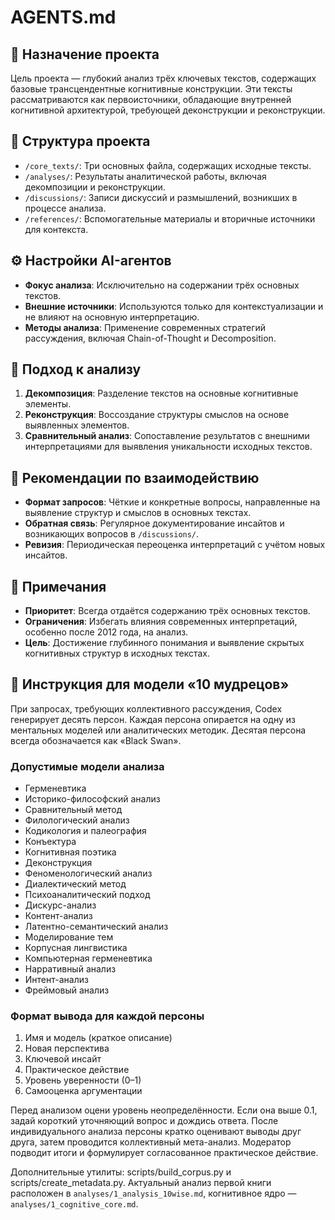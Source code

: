 # AGENTS.md

## 🧠 Назначение проекта

Цель проекта — глубокий анализ трёх ключевых текстов, содержащих базовые трансцендентные когнитивные конструкции. Эти тексты рассматриваются как первоисточники, обладающие внутренней когнитивной архитектурой, требующей деконструкции и реконструкции.

## 📁 Структура проекта

- `/core_texts/`: Три основных файла, содержащих исходные тексты.
- `/analyses/`: Результаты аналитической работы, включая декомпозиции и реконструкции.
- `/discussions/`: Записи дискуссий и размышлений, возникших в процессе анализа.
- `/references/`: Вспомогательные материалы и вторичные источники для контекста.

## ⚙️ Настройки AI-агентов

- **Фокус анализа**: Исключительно на содержании трёх основных текстов.
- **Внешние источники**: Используются только для контекстуализации и не влияют на основную интерпретацию.
- **Методы анализа**: Применение современных стратегий рассуждения, включая Chain-of-Thought и Decomposition.

## 🧩 Подход к анализу

1. **Декомпозиция**: Разделение текстов на основные когнитивные элементы.
2. **Реконструкция**: Воссоздание структуры смыслов на основе выявленных элементов.
3. **Сравнительный анализ**: Сопоставление результатов с внешними интерпретациями для выявления уникальности исходных текстов.

## 📝 Рекомендации по взаимодействию

- **Формат запросов**: Чёткие и конкретные вопросы, направленные на выявление структур и смыслов в основных текстах.
- **Обратная связь**: Регулярное документирование инсайтов и возникающих вопросов в `/discussions/`.
- **Ревизия**: Периодическая переоценка интерпретаций с учётом новых инсайтов.

## 📌 Примечания

- **Приоритет**: Всегда отдаётся содержанию трёх основных текстов.
- **Ограничения**: Избегать влияния современных интерпретаций, особенно после 2012 года, на анализ.
- **Цель**: Достижение глубинного понимания и выявление скрытых когнитивных структур в исходных текстах.
## 🧙 Инструкция для модели «10 мудрецов»

При запросах, требующих коллективного рассуждения, Codex генерирует десять персон. Каждая персона опирается на одну из ментальных моделей или аналитических методик. Десятая персона всегда обозначается как «Black Swan».

### Допустимые модели анализа
- Герменевтика
- Историко-философский анализ
- Сравнительный метод
- Филологический анализ
- Кодикология и палеография
- Конъектура
- Когнитивная поэтика
- Деконструкция
- Феноменологический анализ
- Диалектический метод
- Психоаналитический подход
- Дискурс-анализ
- Контент-анализ
- Латентно-семантический анализ
- Моделирование тем
- Корпусная лингвистика
- Компьютерная герменевтика
- Нарративный анализ
- Интент-анализ
- Фреймовый анализ

### Формат вывода для каждой персоны
1. Имя и модель (краткое описание)
2. Новая перспектива
3. Ключевой инсайт
4. Практическое действие
5. Уровень уверенности (0–1)
6. Самооценка аргументации

Перед анализом оцени уровень неопределённости. Если она выше 0.1, задай короткий уточняющий вопрос и дождись ответа. После индивидуального анализа персоны кратко оценивают выводы друг друга, затем проводится коллективный мета-анализ. Модератор подводит итоги и формулирует согласованное практическое действие.

Дополнительные утилиты: scripts/build_corpus.py и scripts/create_metadata.py.
Актуальный анализ первой книги расположен в `analyses/1_analysis_10wise.md`, когнитивное ядро — `analyses/1_cognitive_core.md`.
